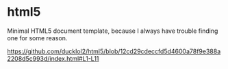 # html5
Minimal HTML5 document template, because I always have trouble finding one for some reason.

https://github.com/ducklol2/html5/blob/12cd29cdeccfd5d4600a78f9e388a2208d5c993d/index.html#L1-L11
